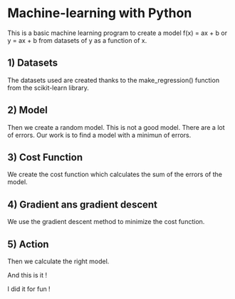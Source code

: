 # Machine-learning with Python

This is a basic machine learning program to create a model f(x) = ax + b or y = ax + b from datasets of y as a function of x.


## 1) Datasets

The datasets used are created thanks to the make_regression() function from the scikit-learn library.

## 2) Model

Then we create a random model. This is not a good model. There are a lot of errors. Our work is to find a model with a minimun of errors.

## 3) Cost Function

We create the cost function which calculates the sum of the errors of the model.

## 4) Gradient ans gradient descent

We use the gradient descent method to minimize the cost function.

## 5) Action

Then we calculate the right model.

And this is it !

I did it for fun !
